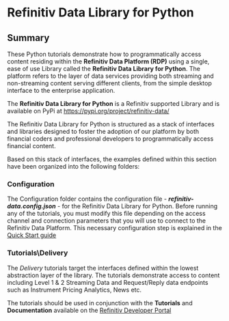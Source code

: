 # Refinitiv Data Library for Python

## Summary  

These Python tutorials demonstrate how to programmatically access content residing within the **Refinitiv Data Platform (RDP)** using a single, ease of use Library called the **Refinitiv Data Library for Python**.  The platform refers to the layer of data services providing both streaming and non-streaming content serving different clients, from the simple desktop interface to the enterprise application. 

The **Refinitiv Data Library for Python** is a Refinitiv supported Library and is available on PyPi at https://pypi.org/project/refinitiv-data/

The Refinitiv Data Library for Python is structured as a stack of interfaces and libraries designed to foster the adoption of our platform by both financial coders and professional developers to programmatically access financial content.    
  
Based on this stack of interfaces, the examples defined within this section have been organized into the following folders:

### **Configuration**

The Configuration folder contains the configuration file - ***refinitiv-data.config.json*** - for the Refinitiv Data Library for Python. Before running any of the tutorials, you must modify this file depending on the access channel and connection parameters that you will use to connect to the Refinitiv Data Platform. This necessary configuration step is explained in the [Quick Start guide](https://developers.refinitiv.com/en/api-catalog/refinitiv-data-platform/refinitiv-data-library-for-python/quick-start)

### **Tutorials\\Delivery**

The *Delivery* tutorials target the interfaces defined within the lowest abstraction layer of the library.  The tutorials demonstrate access to content including Level 1 & 2 Streaming Data and Request/Reply data endpoints such as Instrument Pricing Analytics, News etc.

The tutorials should be used in conjunction with the **Tutorials** and **Documentation** available on the [Refinitiv Developer Portal](https://developers.refinitiv.com/en/api-catalog/refinitiv-data-platform/refinitiv-data-library-for-python)
